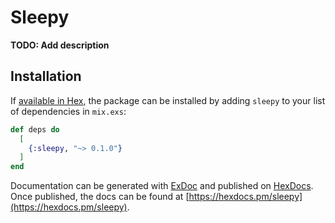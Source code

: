 # Sleepy

**TODO: Add description**

## Installation

If [available in Hex](https://hex.pm/docs/publish), the package can be installed
by adding `sleepy` to your list of dependencies in `mix.exs`:

```elixir
def deps do
  [
    {:sleepy, "~> 0.1.0"}
  ]
end
```

Documentation can be generated with [ExDoc](https://github.com/elixir-lang/ex_doc)
and published on [HexDocs](https://hexdocs.pm). Once published, the docs can
be found at [https://hexdocs.pm/sleepy](https://hexdocs.pm/sleepy).

